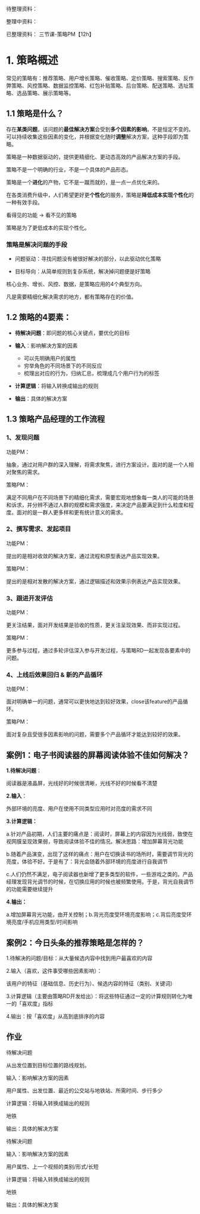 待整理资料：

 


整理中资料：

 

已整理资料：
三节课-策略PM【12h】 

 

 # 1. 策略概述

常见的策略有：推荐策略、用户增长策略、催收策略、定价策略、搜索策略、反作弊策略、风控策略、数据监控策略、红包补贴策略、后台策略、配送策略、选址策略、选品策略、展示策略等。

## 1.1 策略是什么？

存在**某类问题**，该问题的**最佳解决方案**会受到**多个因素的影响**，不是恒定不变的。可以持续收集这些因素的变化，并根据变化随时**调整**解决方案，这种手段即为策略。

策略是一种数据驱动的，提供更精细化、更动态高效的产品解决方案的手段。

策略不是一个明确的行业，不是一个具体的产品形态。

策略是一个**进化**的产物，它不是一蹴而就的，是一点一点优化来的。

在各类消费升级中，人们希望更好更**个性化**的服务，策略是**降低成本实现个性化**的一种有效手段。

看得见的功能 → 看不见的策略

策略是为了更低成本的实现个性化。

### 策略是解决问题的手段

- 问题驱动：寻找问题没有被很好解决的部分，以此驱动优化策略

- 目标导向：从简单规则到复杂系统，解决掉问题便是好策略

核心业务、增长、风控、数据，是策略应用的4个典型方向。

凡是需要精细化解决需求的地方，都有策略存在的价值。 



## 1.2 策略的4要素：

- **待解决问题**：即问题的核心关键点，要优化的目标

- **输入**：影响解决方案的因素
  - 可以先明确用户的属性
  - 穷举角色的不同场景下的不同反应
  - 梳理出对应的行为，归纳汇总，梳理成几个用户行为的标签

- **计算逻辑**：将输入转换成输出的规则

- **输出**：具体的解决方案



## 1.3 策略产品经理的工作流程

### 1、发现问题

功能PM：

抽象，通过对用户群的深入理解，将需求聚焦，进行方案设计。面对的是一个人相对聚焦的需求。

策略PM：

满足不同用户在不同场景下的精细化需求，需要宏观地想象每一类人的可能的场景和诉求，并分辨不通过人群的规模和需求强度，来决定产品要满足到什么粒度和程度。面对的是一群人更多样和更有统计意义的需求。

### 2、撰写需求、发起项目

功能PM：

提出的是相对收敛的解决方案，通过流程和原型表达产品实现效果。

策略PM：

提出的是相对发散的解决方案，通过逻辑描述和效果示例表达产品实现效果。

### 3、跟进开发评估

功能PM：

更关注结果，面对开发结果是验收的性质，更关注呈现效果、而非实现过程。

策略PM：

更多参与过程，通过多轮评估深入参与开发过程，与策略RD一起发现各要素中的问题。

### 4、上线后效果回归 & 新的产品循环

功能PM：

面对明确单一的问题，通常可以更快地达到较好效果，close该feature的产品循环。

策略PM：

面对复杂且受很多因素影响的问题，需要多个产品循环才能达到较好的效果。



## 案例1：电子书阅读器的屏幕阅读体验不佳如何解决？

**1.待解决问题**：

阅读器是液晶屏，光线好的时候很清晰，光线不好的时候看不清楚

**2.输入**：

外部环境的亮度、用户在使用不同类型应用时对亮度的需求不同

**3.计算逻辑：**

a.针对产品初期，人们主要的痛点是：阅读时，屏幕上的内容因为光线弱，致使在视网膜呈现效果弱，导致阅读体验不佳的情况。解决思路：增加屏幕背光功能

b.随着产品演变，出现了这样的痛点：用户在切换读书的场所时，需要调节背光的亮度，体验不好。于是有了：背光会随着外部环境的亮度进行自我调节

c.人们仍然不满足，电子阅读器也新增了更多类型的软件，一些游戏之类的。产品经理发现背光调节的时候，在切换应用的时候也被频繁使用。于是，背光自我调节的功能需要继续提升

**4.输出：**

a.增加屏幕背光功能，由开关控制；b.背光亮度受环境亮度影响；c.背后亮度受环境亮度/手机应用类型/时间影响



## 案例2：今日头条的推荐策略是怎样的？

1.待解决的问题/目标：从大量候选内容中找到用户最喜欢的内容

2.输入（喜欢，这件事受哪些因素影响）：

该用户的特征（基础信息、历史行为）、候选内容的特征（类别、关键词）

3.计算逻辑（主要由策略RD开发给出）：将这些特征通过一定的计算规则转化为唯一的「喜欢度」指标

4.输出：按「喜欢度」从高到底排序的内容

 



## 作业

待解决问题

从出发位置到目标位置的路线规划。

输入：影响解决方案的因素

用户属性、出发位置、最近的公交站与地铁站、所需时间、步行多少

计算逻辑：将输入转换成输出的规则

地铁

输出：具体的解决方案

待解决问题

输入：影响解决方案的因素

用户属性、上一个视频的类别/形式/长短

计算逻辑：将输入转换成输出的规则

地铁

输出：具体的解决方案

 

 






